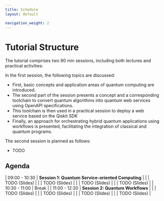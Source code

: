 ```yaml
---
title: Schedule
layout: default

navigation_weight: 2
---
```


# Tutorial Structure

The tutorial comprises two 90 min sessions, including both lectures and practical activities:

In the first session, the following topics are discussed:

- First, basic concepts and application areas of quantum computing are introduced.
- The second part of the session presents a concept and a corresponding toolchain to convert quantum algorithms into quantum web services using OpenAPI specifications.
- This toolchain is then used in a practical session to deploy a web service based on the Qiskit SDK
- Finally, an approach for orchestrating hybrid quantum applications using workflows is presented, facilitating the integration of classical and quantum programs.

The second session is planned as follows:

- TODO

## Agenda

| 09:00 - 10:30 | **Session 1: Quantum Service-oriented Computing** |
| | TODO (Slides) |
| | TODO (Slides) |
| | TODO (Slides) |
| | TODO (Slides) |
| 10:30 - 11:00 | Break |
| 11:00 - 12:30 | **Session 2: Quantum Workflows** |
| | TODO (Slides) |
| | TODO (Slides) |
| | TODO (Slides) |
| | TODO (Slides) |
